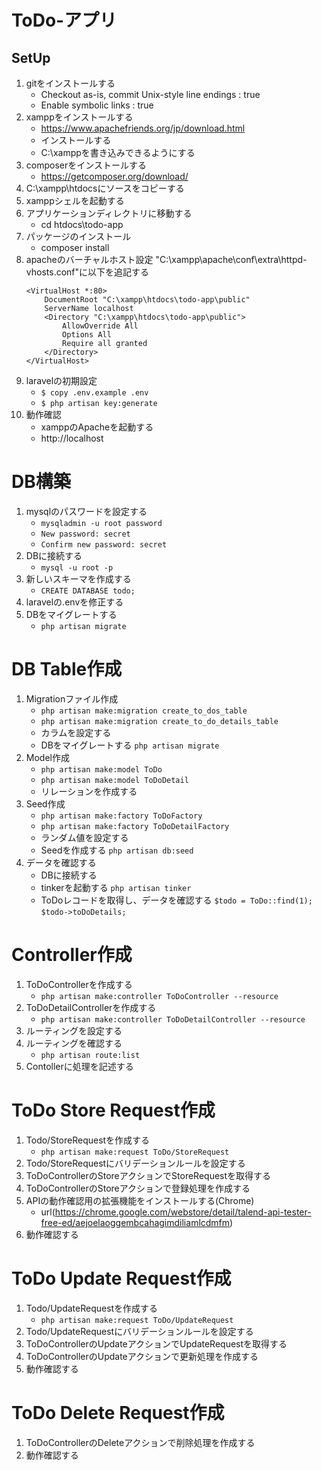 # ToDo-アプリ

## SetUp
1. gitをインストールする
    * Checkout as-is, commit Unix-style line endings : true
    * Enable symbolic links : true
1. xamppをインストールする
    * https://www.apachefriends.org/jp/download.html
    * インストールする
    * C:\xamppを書き込みできるようにする
1. composerをインストールする
    * https://getcomposer.org/download/
1. C:\xampp\htdocsにソースをコピーする
1. xamppシェルを起動する
1. アプリケーションディレクトリに移動する
    * cd htdocs\todo-app
1. パッケージのインストール
    * composer install
1. apacheのバーチャルホスト設定
    "C:\xampp\apache\conf\extra\httpd-vhosts.conf"に以下を追記する
    ```
    <VirtualHost *:80>
        DocumentRoot "C:\xampp\htdocs\todo-app\public"
        ServerName localhost
        <Directory "C:\xampp\htdocs\todo-app\public">
            AllowOverride All
            Options All
            Require all granted
        </Directory>
    </VirtualHost>
    ```
1. laravelの初期設定
    * `$ copy .env.example .env`
    * `$ php artisan key:generate`
1. 動作確認
    * xamppのApacheを起動する
    * http://localhost

# DB構築
1. mysqlのパスワードを設定する
    * `mysqladmin -u root password`
    * `New password: secret`
    * `Confirm new password: secret`
1. DBに接続する
    * `mysql -u root -p`
1. 新しいスキーマを作成する
    * `CREATE DATABASE todo;`
1. laravelの.envを修正する
1. DBをマイグレートする
    * `php artisan migrate`

# DB Table作成
1. Migrationファイル作成
    * `php artisan make:migration create_to_dos_table`
    * `php artisan make:migration create_to_do_details_table`
    * カラムを設定する
    * DBをマイグレートする
        `php artisan migrate`
1. Model作成
    * `php artisan make:model ToDo`
    * `php artisan make:model ToDoDetail`
    * リレーションを作成する
1. Seed作成
    * `php artisan make:factory ToDoFactory`
    * `php artisan make:factory ToDoDetailFactory`
    * ランダム値を設定する
    * Seedを作成する
        `php artisan db:seed`
1. データを確認する
    * DBに接続する
    * tinkerを起動する
        `php artisan tinker`
    * ToDoレコードを取得し、データを確認する
        `$todo = ToDo::find(1);`
        `$todo->toDoDetails;`

# Controller作成
1. ToDoControllerを作成する
    * `php artisan make:controller ToDoController --resource`
1. ToDoDetailControllerを作成する
    * `php artisan make:controller ToDoDetailController --resource`
1. ルーティングを設定する
1. ルーティングを確認する
    * `php artisan route:list`
1. Contollerに処理を記述する

# ToDo Store Request作成
1. Todo/StoreRequestを作成する
    * `php artisan make:request ToDo/StoreRequest`
1. Todo/StoreRequestにバリデーションルールを設定する
1. ToDoControllerのStoreアクションでStoreRequestを取得する
1. ToDoControllerのStoreアクションで登録処理を作成する
1. APIの動作確認用の拡張機能をインストールする(Chrome)
    * url(https://chrome.google.com/webstore/detail/talend-api-tester-free-ed/aejoelaoggembcahagimdiliamlcdmfm)
1. 動作確認する

# ToDo Update Request作成
1. Todo/UpdateRequestを作成する
    * `php artisan make:request ToDo/UpdateRequest`
1. Todo/UpdateRequestにバリデーションルールを設定する
1. ToDoControllerのUpdateアクションでUpdateRequestを取得する
1. ToDoControllerのUpdateアクションで更新処理を作成する
1. 動作確認する

# ToDo Delete Request作成
1. ToDoControllerのDeleteアクションで削除処理を作成する
1. 動作確認する
